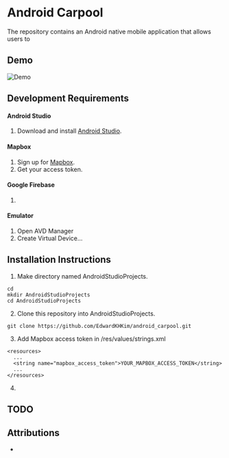 # Android Carpool

The repository contains an Android native mobile application that allows users to 

## Demo

![Demo](https://github.com/EdwardKHKim/android_carpool/blob/master/android_carpool_demo.gif)

## Development Requirements
#### Android Studio 
1. Download and install [Android Studio](https://developer.android.com/studio).

#### Mapbox 
1. Sign up for [Mapbox](https://www.mapbox.com/).
2. Get your access token. 

#### Google Firebase 
1. 

#### Emulator 
1. Open AVD Manager
2. Create Virtual Device...

## Installation Instructions
1. Make directory named AndroidStudioProjects. 
```
cd
mkdir AndroidStudioProjects
cd AndroidStudioProjects
```
2. Clone this repository into AndroidStudioProjects.
```
git clone https://github.com/EdwardKHKim/android_carpool.git
```
3. Add Mapbox access token in /res/values/strings.xml 
```
<resources>
  ...
  <string name="mapbox_access_token">YOUR_MAPBOX_ACCESS_TOKEN</string>
  ...
</resources> 
```
4. 

## TODO 

## Attributions
- 
